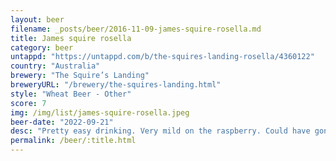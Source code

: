 ```yaml
---
layout: beer
filename: _posts/beer/2016-11-09-james-squire-rosella.md
title: James squire rosella
category: beer
untappd: "https://untappd.com/b/the-squires-landing-rosella/4360122"
country: "Australia"
brewery: "The Squire’s Landing"
breweryURL: "/brewery/the-squires-landing.html"
style: "Wheat Beer - Other"
score: 7
img: /img/list/james-squire-rosella.jpeg
beer-date: "2022-09-21"
desc: "Pretty easy drinking. Very mild on the raspberry. Could have gone heavier with wheat to add more depth"
permalink: /beer/:title.html
---
```

